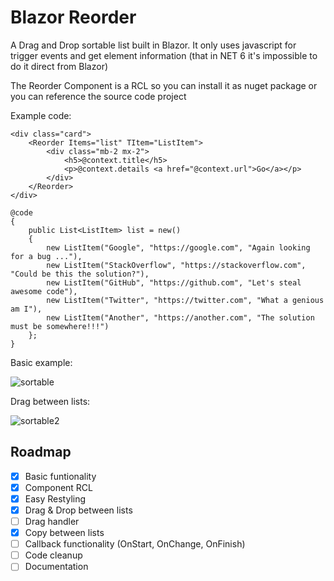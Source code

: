 # Blazor Reorder

A Drag and Drop sortable list built in Blazor. It only uses javascript for trigger events and get element information (that in NET 6 it's impossible to do it direct from Blazor)

The Reorder Component is a RCL so you can install it as nuget package or you can reference the source code project

Example code:

    <div class="card">
        <Reorder Items="list" TItem="ListItem">
            <div class="mb-2 mx-2">
                <h5>@context.title</h5>
                <p>@context.details <a href="@context.url">Go</a></p>      
            </div>
        </Reorder>
    </div>
    
    @code
    {
        public List<ListItem> list = new()
        {
            new ListItem("Google", "https://google.com", "Again looking for a bug ..."),
            new ListItem("StackOverflow", "https://stackoverflow.com", "Could be this the solution?"),
            new ListItem("GitHub", "https://github.com", "Let's steal awesome code"),
            new ListItem("Twitter", "https://twitter.com", "What a genious am I"),
            new ListItem("Another", "https://another.com", "The solution must be somewhere!!!")
        };
    }

Basic example:

![sortable](https://user-images.githubusercontent.com/9949584/161866643-fff9989b-ca23-475d-83e0-3d80b1a77740.gif)

Drag between lists:

![sortable2](https://user-images.githubusercontent.com/9949584/162785267-14bed3f4-31f1-4319-876b-39e511752665.gif)

## Roadmap

- [x] Basic funtionality
- [x] Component RCL
- [x] Easy Restyling
- [x] Drag & Drop between lists
- [ ] Drag handler
- [X] Copy between lists
- [ ] Callback functionality (OnStart, OnChange, OnFinish)
- [ ] Code cleanup
- [ ] Documentation
